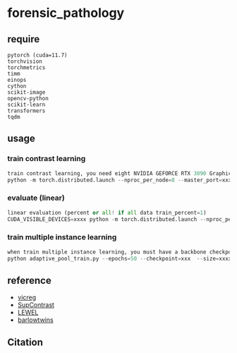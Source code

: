 # forensic_pathology








## require
```
pytorch (cuda=11.7)
torchvision
torchmetrics 
timm
einops
cython
scikit-image
opencv-python 
scikit-learn 
transformers
tqdm
```


## usage

### train contrast learning
```python
train contrast learning, you need eight NVIDIA GEFORCE RTX 3090 Graphics Cards
python -m torch.distributed.launch --nproc_per_node=8 --master_port=xxxx  train_main.py --epochs=100 --batch_size_pergpu=128 --obj_loss=True | tee xxx.log

```
### evaluate (linear)
```python
linear evaluation (percent or all! if all data train_percent=1)
CUDA_VISIBLE_DEVICES=xxxx python -m torch.distributed.launch --nproc_per_node=8 --master_port=xxxx   linear_percent.py --train_percent=xxx  --save_checkpoint=xxx --weights=freeze  | tee xxx.log
```

### train multiple instance learning
```python
when train multiple instance learning, you must have a backbone checkpoint, and also a small batch_size is required
python adaptive_pool_train.py --epochs=50 --checkpoint=xxx  --size=xxxx --batch_size=xxx
```
## reference
* [vicreg](https://github.com/facebookresearch/vicreg)
* [SupContrast](https://github.com/HobbitLong/SupContrast)
* [LEWEL](https://github.com/LayneH/LEWEL)
* [barlowtwins](https://github.com/facebookresearch/barlowtwins)
## Citation

